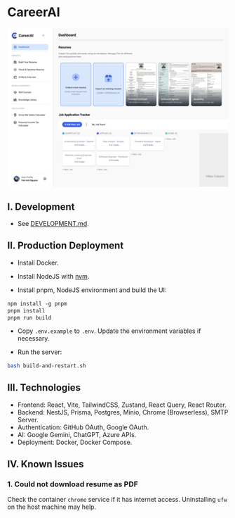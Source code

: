 # CareerAI

![](apps/client/public/screenshots/careerai.png)

## I. Development

- See [DEVELOPMENT.md](DEVELOPMENT.md).

## II. Production Deployment

- Install Docker.

- Install NodeJS with [nvm](https://github.com/nvm-sh/nvm).

- Install pnpm, NodeJS environment and build the UI:

```
npm install -g pnpm
pnpm install
pnpm run build
```

- Copy `.env.example` to `.env`. Update the environment variables if necessary.

- Run the server:

```sh
bash build-and-restart.sh
```

## III. Technologies

- Frontend: React, Vite, TailwindCSS, Zustand, React Query, React Router.
- Backend: NestJS, Prisma, Postgres, Minio, Chrome (Browserless), SMTP Server.
- Authentication: GitHub OAuth, Google OAuth.
- AI: Google Gemini, ChatGPT, Azure APIs.
- Deployment: Docker, Docker Compose.


## IV. Known Issues

### 1. Could not download resume as PDF

Check the container `chrome` service if it has internet access. Uninstalling `ufw` on the host machine may help.
